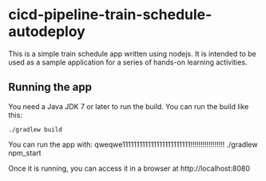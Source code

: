# cicd-pipeline-train-schedule-autodeploy

This is a simple train schedule app written using nodejs. It is intended to be used as a sample application for a series of hands-on learning activities.

## Running the app

You need a Java JDK 7 or later to run the build. You can run the build like this:

    ./gradlew build

You can run the app with:
qweqwe111111111111111111111111!!!!!!!!!!!!!!!!!
    ./gradlew npm_start

Once it is running, you can access it in a browser at http://localhost:8080
